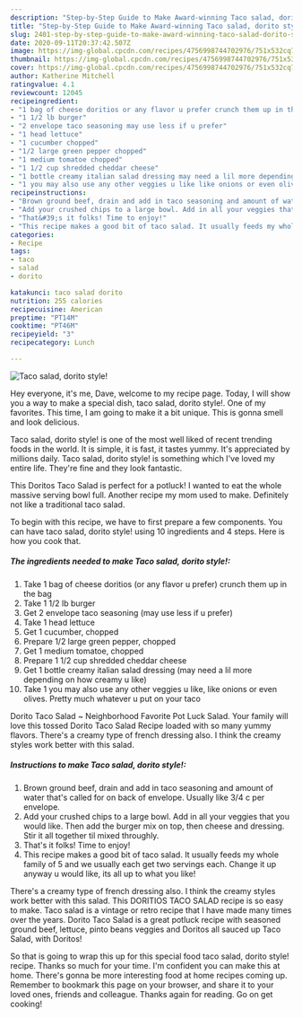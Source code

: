 ```yaml
---
description: "Step-by-Step Guide to Make Award-winning Taco salad, dorito style!"
title: "Step-by-Step Guide to Make Award-winning Taco salad, dorito style!"
slug: 2401-step-by-step-guide-to-make-award-winning-taco-salad-dorito-style
date: 2020-09-11T20:37:42.507Z
image: https://img-global.cpcdn.com/recipes/4756998744702976/751x532cq70/taco-salad-dorito-style-recipe-main-photo.jpg
thumbnail: https://img-global.cpcdn.com/recipes/4756998744702976/751x532cq70/taco-salad-dorito-style-recipe-main-photo.jpg
cover: https://img-global.cpcdn.com/recipes/4756998744702976/751x532cq70/taco-salad-dorito-style-recipe-main-photo.jpg
author: Katherine Mitchell
ratingvalue: 4.1
reviewcount: 12045
recipeingredient:
- "1 bag of cheese doritios or any flavor u prefer crunch them up in the bag"
- "1 1/2 lb burger"
- "2 envelope taco seasoning may use less if u prefer"
- "1 head lettuce"
- "1 cucumber chopped"
- "1/2 large green pepper chopped"
- "1 medium tomatoe chopped"
- "1 1/2 cup shredded cheddar cheese"
- "1 bottle creamy italian salad dressing may need a lil more depending on how creamy u like"
- "1 you may also use any other veggies u like like onions or even olives Pretty much whatever u put on your taco"
recipeinstructions:
- "Brown ground beef, drain and add in taco seasoning and amount of water that&#39;s called for on back of envelope. Usually like 3/4 c per envelope."
- "Add your crushed chips to a large bowl. Add in all your veggies that you would like. Then add the burger mix on top, then cheese and dressing. Stir it all together til mixed throughly."
- "That&#39;s it folks! Time to enjoy!"
- "This recipe makes a good bit of taco salad. It usually feeds my whole family of 5 and we usually each get two servings each. Change it up anyway u would like, its all up to what you like!"
categories:
- Recipe
tags:
- taco
- salad
- dorito

katakunci: taco salad dorito 
nutrition: 255 calories
recipecuisine: American
preptime: "PT14M"
cooktime: "PT46M"
recipeyield: "3"
recipecategory: Lunch

---
```



![Taco salad, dorito style!](https://img-global.cpcdn.com/recipes/4756998744702976/751x532cq70/taco-salad-dorito-style-recipe-main-photo.jpg)

Hey everyone, it's me, Dave, welcome to my recipe page. Today, I will show you a way to make a special dish, taco salad, dorito style!. One of my favorites. This time, I am going to make it a bit unique. This is gonna smell and look delicious.

Taco salad, dorito style! is one of the most well liked of recent trending foods in the world. It is simple, it is fast, it tastes yummy. It's appreciated by millions daily. Taco salad, dorito style! is something which I've loved my entire life. They're fine and they look fantastic.

This Doritos Taco Salad is perfect for a potluck! I wanted to eat the whole massive serving bowl full. Another recipe my mom used to make. Definitely not like a traditional taco salad.


To begin with this recipe, we have to first prepare a few components. You can have taco salad, dorito style! using 10 ingredients and 4 steps. Here is how you cook that.

<!--inarticleads1-->

##### The ingredients needed to make Taco salad, dorito style!:

1. Take 1 bag of cheese doritios (or any flavor u prefer) crunch them up in the bag
1. Take 1 1/2 lb burger
1. Get 2 envelope taco seasoning (may use less if u prefer)
1. Take 1 head lettuce
1. Get 1 cucumber, chopped
1. Prepare 1/2 large green pepper, chopped
1. Get 1 medium tomatoe, chopped
1. Prepare 1 1/2 cup shredded cheddar cheese
1. Get 1 bottle creamy italian salad dressing (may need a lil more depending on how creamy u like)
1. Take 1 you may also use any other veggies u like, like onions or even olives. Pretty much whatever u put on your taco


Dorito Taco Salad ~ Neighborhood Favorite Pot Luck Salad. Your family will love this tossed Dorito Taco Salad Recipe loaded with so many yummy flavors. There&#39;s a creamy type of french dressing also. I think the creamy styles work better with this salad. 

<!--inarticleads2-->

##### Instructions to make Taco salad, dorito style!:

1. Brown ground beef, drain and add in taco seasoning and amount of water that&#39;s called for on back of envelope. Usually like 3/4 c per envelope.
1. Add your crushed chips to a large bowl. Add in all your veggies that you would like. Then add the burger mix on top, then cheese and dressing. Stir it all together til mixed throughly.
1. That&#39;s it folks! Time to enjoy!
1. This recipe makes a good bit of taco salad. It usually feeds my whole family of 5 and we usually each get two servings each. Change it up anyway u would like, its all up to what you like!


There&#39;s a creamy type of french dressing also. I think the creamy styles work better with this salad. This DORITIOS TACO SALAD recipe is so easy to make. Taco salad is a vintage or retro recipe that I have made many times over the years. Dorito Taco Salad is a great potluck recipe with seasoned ground beef, lettuce, pinto beans veggies and Doritos all sauced up Taco Salad, with Doritos! 

So that is going to wrap this up for this special food taco salad, dorito style! recipe. Thanks so much for your time. I'm confident you can make this at home. There's gonna be more interesting food at home recipes coming up. Remember to bookmark this page on your browser, and share it to your loved ones, friends and colleague. Thanks again for reading. Go on get cooking!
